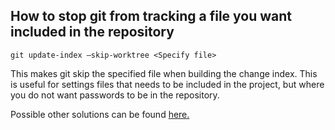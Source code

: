 ## How to stop git from tracking a file you want included in the repository

```
git update-index –skip-worktree <Specify file>
```

This makes git skip the specified file when building the change index. This is useful for settings files that needs to be included in the project, but where you do not want passwords to be in the repository.

Possible other solutions can be found [here.](https://alphaefficiency.com/git-stop-tracking-file)
